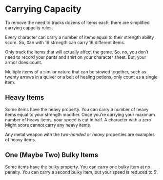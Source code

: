 # Carrying Capacity

To remove the need to tracks dozens of items each, there are simplified carrying capacity rules. 

Every character can carry a number of items equal to their strength ability score. So, Xan with 16 strnegth can carry 16 different items.

Only track the items that will actually affect the game. So, no, you don’t need to record your pants and shirt on your character sheet. But, your armor does count.

Multiple items of a similar nature that can be stowed together, such as twenty arrows in a quiver or a belt of healing potions, only count as a single item.

## Heavy Items

Some items have the heavy property. You can carry a number of heavy items equal to your strength modifier. Once you’re carrying your maximum number of heavy items, your speed is cut in half. A character with a zero Might score cannot carry any heavy items.

Any metal weapon with the *two-handed* or *heavy* properties are examples of heavy items.

## One (Maybe Two) Bulky Items

Some items have the bulky property. You can carry one bulky item at no penalty. You can carry a second bulky item, but your speed is reduced to 5’.
